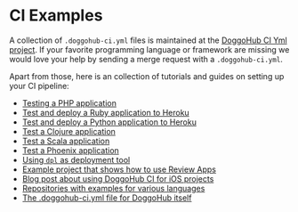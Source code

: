 # CI Examples

A collection of `.doggohub-ci.yml` files is maintained at the [DoggoHub CI Yml project][doggohub-ci-templates].
If your favorite programming language or framework are missing we would love your help by sending a merge request
with a `.doggohub-ci.yml`.

Apart from those, here is an collection of tutorials and guides on setting up your CI pipeline:

- [Testing a PHP application](php.md)
- [Test and deploy a Ruby application to Heroku](test-and-deploy-ruby-application-to-heroku.md)
- [Test and deploy a Python application to Heroku](test-and-deploy-python-application-to-heroku.md)
- [Test a Clojure application](test-clojure-application.md)
- [Test a Scala application](test-scala-application.md)
- [Test a Phoenix application](test-phoenix-application.md)
- [Using `dpl` as deployment tool](deployment/README.md)
- [Example project that shows how to use Review Apps](https://doggohub.com/doggohub-examples/review-apps-nginx/)
- [Blog post about using DoggoHub CI for iOS projects](https://about.doggohub.com/2016/03/10/setting-up-doggohub-ci-for-ios-projects/)
- [Repositories with examples for various languages](https://doggohub.com/groups/doggohub-examples)
- [The .doggohub-ci.yml file for DoggoHub itself](https://doggohub.com/doggohub-org/doggohub-ce/blob/master/.doggohub-ci.yml)

[doggohub-ci-templates]: https://doggohub.com/doggohub-org/doggohub-ci-yml
